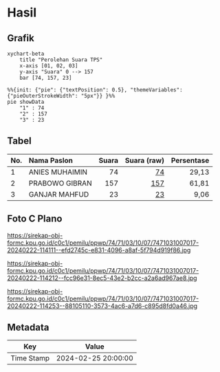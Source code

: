 # Hasil

## Grafik

```mermaid
xychart-beta
    title "Perolehan Suara TPS"
    x-axis [01, 02, 03]
    y-axis "Suara" 0 --> 157
    bar [74, 157, 23]
```

```mermaid
%%{init: {"pie": {"textPosition": 0.5}, "themeVariables": {"pieOuterStrokeWidth": "5px"}} }%%
pie showData
    "1" : 74
    "2" : 157
    "3" : 23
```

## Tabel

| No. | Nama Paslon    | Suara | Suara (raw) | Persentase |
|:--- |:-------------- | -----:| -----------:| ----------:|
| 1   | ANIES MUHAIMIN | 74    | [74][p-1]   | 29,13      |
| 2   | PRABOWO GIBRAN | 157   | [157][p-2]  | 61,81      |
| 3   | GANJAR MAHFUD  | 23    | [23][p-3]   | 9,06       |


[p-1]: https://github.com/gigit-pemilu/pemilu-2024-74-sulawesi-tenggara/blob/main/pilpres/hitung-suara/sub/74-sulawesi-tenggara/sub/71-kota-kendari/sub/03-baruga/sub/1007-watubangga/sub/017-tps/sub/paslon-1.txt
[p-2]: https://github.com/gigit-pemilu/pemilu-2024-74-sulawesi-tenggara/blob/main/pilpres/hitung-suara/sub/74-sulawesi-tenggara/sub/71-kota-kendari/sub/03-baruga/sub/1007-watubangga/sub/017-tps/sub/paslon-2.txt
[p-3]: https://github.com/gigit-pemilu/pemilu-2024-74-sulawesi-tenggara/blob/main/pilpres/hitung-suara/sub/74-sulawesi-tenggara/sub/71-kota-kendari/sub/03-baruga/sub/1007-watubangga/sub/017-tps/sub/paslon-3.txt

## Foto C Plano

https://sirekap-obj-formc.kpu.go.id/c0c1/pemilu/ppwp/74/71/03/10/07/7471031007017-20240222-114111--efd2745c-e831-4096-a8af-5f794d919f86.jpg

https://sirekap-obj-formc.kpu.go.id/c0c1/pemilu/ppwp/74/71/03/10/07/7471031007017-20240222-114212--fcc96e31-8ec5-43e2-b2cc-a2a6ad967ae8.jpg

https://sirekap-obj-formc.kpu.go.id/c0c1/pemilu/ppwp/74/71/03/10/07/7471031007017-20240222-114253--88105110-3573-4ac6-a7d6-c895d8fd0a46.jpg


## Metadata

| Key        | Value               |
| ---------- | ------------------- |
| Time Stamp | 2024-02-25 20:00:00 |




